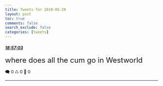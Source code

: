 ```yaml
---
title: Tweets for 2019-05-29
layout: post
toc: true
comments: false
search_exclude: false
categories: [tweets]
---
```



#### <a href = "https://twitter.com/deepfates/status/1133900090475569152">*18:57:03*</a>

<font size="5">where does all the cum go in Westworld</font>



🗨️ 0 ♺ 0 🤍  0   

---
    
            

